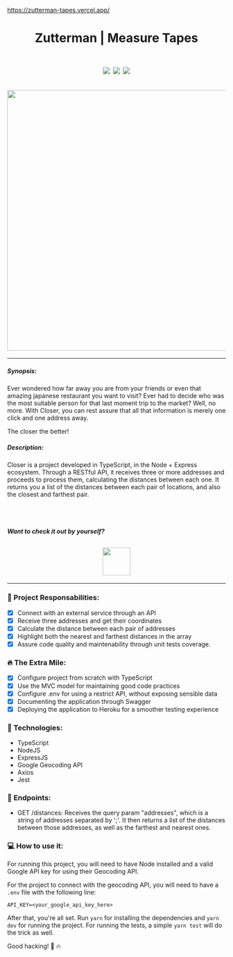 https://zutterman-tapes.vercel.app/

<h1 align="center">Zutterman | Measure Tapes</h1>
<h1 align="center">
<img src="https://img.shields.io/static/v1?label=JavaScript&message=language&color=green&style=for-the-badge&logo=javascript"/>
<img src="https://img.shields.io/static/v1?label=Express&message=framework&color=blue&style=for-the-badge&logo=express"/>
<img src="https://img.shields.io/static/v1?label=Jest&message=unit+tests&color=blue&style=for-the-badge&logo=jest"/>

</h1>

<h2 align="center" >
<img src="https://i.pinimg.com/originals/57/99/c7/5799c7857a2b5bf4a5aa500923d051a2.gif" width="600" />
</h2>
<hr />

##### Synopsis:

Ever wondered how far away you are from your friends or even that amazing japanese restaurant you want to visit? Ever had to decide who was the most suitable person for that last moment trip to the market? Well, no more. With Closer, you can rest assure that all that information is merely one click and one address away.

The closer the better!

##### Description:

Closer is a project developed in TypeScript, in the Node + Express ecosystem. Through a RESTful API, it receives three or more addresses and proceeds to process them, calculating the distances between each one. It returns you a list of the distances between each pair of locations, and also the closest and farthest pair.

<br><br>

##### Want to check it out by yourself?

<h2 align="center" >
<a href="https://closer-geocoding.herokuapp.com/"><img src="https://media.indiedb.com/images/articles/1/159/158317/auto/20140509082052-Button_play.png" height="64" />
</h2></a>
<hr />

### 🧠 Project Responsabilities:

- [x] Connect with an external service through an API
- [x] Receive three addresses and get their coordinates
- [x] Calculate the distance between each pair of addresses
- [x] Highlight both the nearest and farthest distances in the array
- [x] Assure code quality and maintenability through unit tests coverage.

### 🔥 The Extra Mile:

- [x] Configure project from scratch with TypeScript
- [x] Use the MVC model for maintaining good code practices
- [x] Configure .env for using a restrict API, without exposing sensible data
- [x] Documenting the application through Swagger
- [x] Deploying the application to Heroku for a smoother testing experience

### 🧰 Technologies:

- TypeScript
- NodeJS
- ExpressJS
- Google Geocoding API
- Axios
- Jest

### 🎯 Endpoints:

- GET /distances: Receives the query param "addresses", which is a string of addresses separated by ';'. It then returns a list of the distances between those addresses, as well as the farthest and nearest ones.

### 💻 How to use it:

For running this project, you will need to have Node installed and a valid Google API key for using their Geocoding API.

For the project to connect with the geocoding API, you will need to have a `.env` file with the following line:

```
API_KEY=<your_google_api_key_here>
```

After that, you're all set. Run `yarn` for installing the dependencies and `yarn dev` for running the project. For running the tests, a simple `yarn test` will do the trick as well.

Good hacking! 👊 🔥

